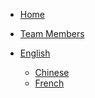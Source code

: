 <!-- navbar docs/_navbar.md -->
  
- [Home]()
- [Team Members](navbar/Team/members.md)
  
- [English]()
  - [Chinese](./Cn/)
  - [French](./Fr/)
